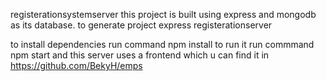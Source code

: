 registerationsystemserver
this project is built using express and mongodb as its database.
to generate project
express registerationserver

to install dependencies
run command
npm install
to run it run commmand
npm start
and this server uses a frontend which u can find it in https://github.com/BekyH/emps
